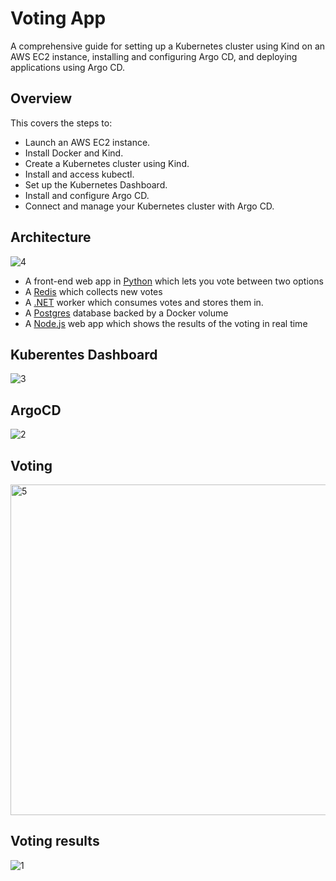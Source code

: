 # Voting App
A comprehensive guide for setting up a Kubernetes cluster using Kind on an AWS EC2 instance, installing and configuring Argo CD, and deploying applications using Argo CD.

## Overview
This covers the steps to:
- Launch an AWS EC2 instance.
- Install Docker and Kind.
- Create a Kubernetes cluster using Kind.
- Install and access kubectl.
- Set up the Kubernetes Dashboard.
- Install and configure Argo CD.
- Connect and manage your Kubernetes cluster with Argo CD.

## Architecture
![4](https://github.com/user-attachments/assets/393283ff-aaad-459a-b753-4648bfc019cd)

* A front-end web app in [Python](/vote) which lets you vote between two options
* A [Redis](https://hub.docker.com/_/redis/) which collects new votes
* A [.NET](/worker/) worker which consumes votes and stores them in.
* A [Postgres](https://hub.docker.com/_/postgres/) database backed by a Docker volume
* A [Node.js](/result) web app which shows the results of the voting in real time

## Kuberentes Dashboard
![3](https://github.com/user-attachments/assets/8ad198eb-50c5-4833-8858-4cc01559cc21)

## ArgoCD
![2](https://github.com/user-attachments/assets/edcd8c56-79e9-4e7b-92aa-6055cc98657a)

## Voting
<img width="529" alt="5" src="https://github.com/user-attachments/assets/a638dff6-2775-4b61-a8be-a31ba9d61668">


## Voting results
![1](https://github.com/user-attachments/assets/8b85665c-5ef0-4135-81d4-5bdfd93ff60d)
